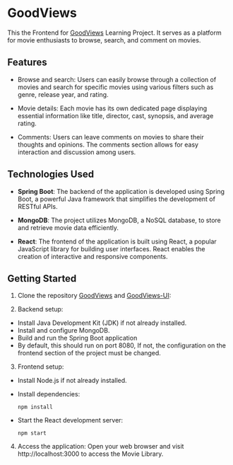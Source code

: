 # GoodViews
This the Frontend for [GoodViews](https://github.com/AcronRK/GoodViews) Learning Project. It serves as a platform for movie enthusiasts to browse, search, and comment on movies. 

## Features

- Browse and search: Users can easily browse through a collection of movies and search for specific movies using various filters such as genre, release year, and rating.

- Movie details: Each movie has its own dedicated page displaying essential information like title, director, cast, synopsis, and average rating.

- Comments: Users can leave comments on movies to share their thoughts and opinions. The comments section allows for easy interaction and discussion among users.

## Technologies Used

- **Spring Boot**: The backend of the application is developed using Spring Boot, a powerful Java framework that simplifies the development of RESTful APIs.

- **MongoDB**: The project utilizes MongoDB, a NoSQL database, to store and retrieve movie data efficiently.

- **React**: The frontend of the application is built using React, a popular JavaScript library for building user interfaces. React enables the creation of interactive and responsive components.

## Getting Started

1. Clone the repository [GoodViews](https://github.com/AcronRK/GoodViews) and [GoodViews-UI](https://github.com/AcronRK/GoodViews-UI):

2. Backend setup:
- Install Java Development Kit (JDK) if not already installed.
- Install and configure MongoDB.
- Build and run the Spring Boot application
- By default, this should run on port 8080, If not, the configuration on the frontend section of the project must be changed.

3. Frontend setup:

- Install Node.js if not already installed.
- Install dependencies:

  ```
  npm install
  ```
- Start the React development server:

  ```
  npm start
  ```
4. Access the application:
Open your web browser and visit http://localhost:3000 to access the Movie Library.

